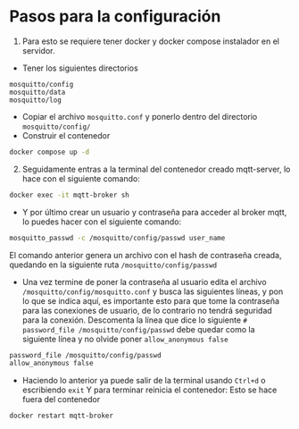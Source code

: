 # Pasos para la configuración

1. Para esto se requiere tener docker y docker compose instalador en el servidor.

- Tener los siguientes directorios

```plaintext
mosquitto/config
mosquitto/data
mosquitto/log
```

- Copiar el archivo `mosquitto.conf` y ponerlo dentro del directorio `mosquitto/config/`
- Construir el contenedor

```bash
docker compose up -d
```

2. Seguidamente entras a la terminal del contenedor creado mqtt-server, lo hace con el siguiente comando:

```bash
docker exec -it mqtt-broker sh
```

- Y por último crear un usuario y contraseña para acceder al broker mqtt, lo puedes hacer con el siguiente comando:

```bash
mosquitto_passwd -c /mosquitto/config/passwd user_name
```

El comando anterior genera un archivo con el hash de contraseña creada, quedando en la siguiente ruta `/mosquitto/config/passwd`

- Una vez termine de poner la contraseña al usuario edita el archivo `/mosquitto/config/mosquitto.conf` y busca las siguientes líneas, y pon lo que se indica aquí, es importante esto para que tome la contraseña para las conexiones de usuario, de lo contrario no tendrá seguridad para la conexión. Descomenta la línea que dice lo siguiente `# password_file /mosquitto/config/passwd` debe quedar como la siguiente línea y no olvide poner `allow_anonymous false`

```bash
password_file /mosquitto/config/passwd
allow_anonymous false
```

- Haciendo lo anterior ya puede salir de la terminal usando `Ctrl+d` o escribiendo `exit`
  Y para terminar reinicia el contenedor: Esto se hace fuera del contenedor

```bash
docker restart mqtt-broker
```

